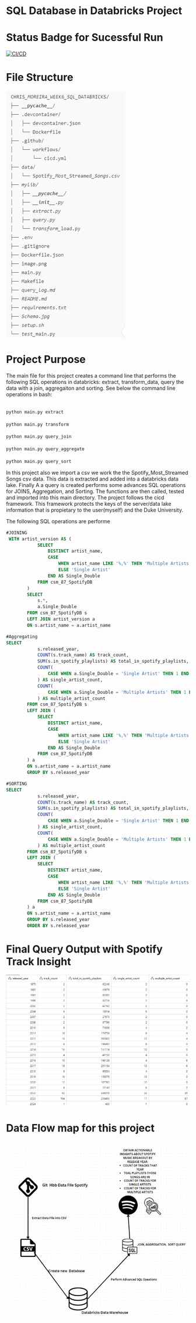 # SQL Database in Databricks Project
# Status Badge for Sucessful Run
[![CI/CD](https://github.com/nogibjj/chris_moreira_command_line/actions/workflows/cicd.yml/badge.svg)](https://github.com/nogibjj/chris_moreira_command_line/actions/workflows/cicd.yml)

# File Structure 
![alt text](image-1.png)


# Project Purpose
The main file for this project creates a command line that performs the following SQL operations in databricks: extract, transform_data, query the data with a join, aggregaiton and sorting. See below the command line operations in bash:

```bash

python main.py extract

python main.py transform

python main.py query_join

python main.py query_aggregate

python main.py query_sort

```


In this project also we import a csv we work the the Spotify_Most_Streamed Songs csv data. This data is extracted and added into a databricks data lake. Finally A a query is created performs some advances SQL operations for JOINS, Aggregation, and Sorting. The functions are then called, tested and imported into this main directory. The project follows the cicd framework. This framework protects the keys of the server/data lake information that is propietary to the user(myself) and the Duke University. 

The following SQL operations are performe
```sql
#JOINING
 WITH artist_version AS (
            SELECT 
                DISTINCT artist_name,
                CASE 
                    WHEN artist_name LIKE '%,%' THEN 'Multiple Artists'
                    ELSE 'Single Artist'
                END AS Single_Double
            FROM csm_87_SpotifyDB
        )
        SELECT 
            s.*,
            a.Single_Double
        FROM csm_87_SpotifyDB s
        LEFT JOIN artist_version a
        ON s.artist_name = a.artist_name
```
```sql
#Aggregating
SELECT 
            s.released_year,
            COUNT(s.track_name) AS track_count,
            SUM(s.in_spotify_playlists) AS total_in_spotify_playlists,
            COUNT(
                CASE WHEN a.Single_Double = 'Single Artist' THEN 1 END
            ) AS single_artist_count,
            COUNT(
                CASE WHEN a.Single_Double = 'Multiple Artists' THEN 1 END
            ) AS multiple_artist_count
        FROM csm_87_SpotifyDB s
        LEFT JOIN (
            SELECT 
                DISTINCT artist_name,
                CASE 
                    WHEN artist_name LIKE '%,%' THEN 'Multiple Artists'
                    ELSE 'Single Artist'
                END AS Single_Double
            FROM csm_87_SpotifyDB
        ) a
        ON s.artist_name = a.artist_name
        GROUP BY s.released_year
```

```sql
#SORTING
SELECT 
            s.released_year,
            COUNT(s.track_name) AS track_count,
            SUM(s.in_spotify_playlists) AS total_in_spotify_playlists,
            COUNT(
                CASE WHEN a.Single_Double = 'Single Artist' THEN 1 END
            ) AS single_artist_count,
            COUNT(
                CASE WHEN a.Single_Double = 'Multiple Artists' THEN 1 END
            ) AS multiple_artist_count
        FROM csm_87_SpotifyDB s
        LEFT JOIN (
            SELECT 
                DISTINCT artist_name,
                CASE 
                    WHEN artist_name LIKE '%,%' THEN 'Multiple Artists'
                    ELSE 'Single Artist'
                END AS Single_Double
            FROM csm_87_SpotifyDB
        ) a
        ON s.artist_name = a.artist_name
        GROUP BY s.released_year
        ORDER BY s.released_year
```

# Final Query Output with Spotify Track Insight
![alt text](image-3.png)
# Data Flow map for this project
![alt text](image-2.png)




